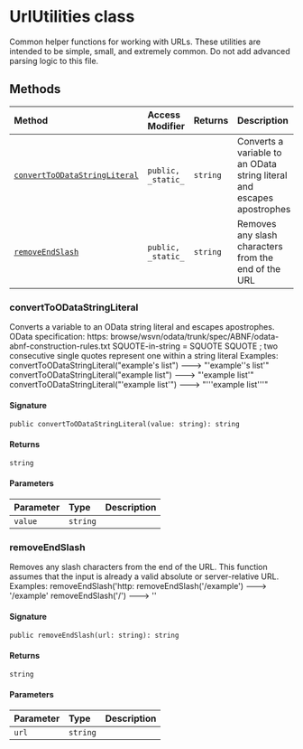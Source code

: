 # UrlUtilities class





Common helper functions for working with URLs. These utilities are intended to be simple, 
small, and extremely common. Do not add advanced parsing logic to this file.






## Methods

| Method	   | Access Modifier | Returns	| Description|
|:-------------|:----|:-------|:-----------|
|[`convertToODataStringLiteral`](#converttoodatastringliteral)     | `public, _static_` | `string` | Converts a variable to an OData string literal and escapes apostrophes |
|[`removeEndSlash`](#removeendslash)     | `public, _static_` | `string` | Removes any slash characters from the end of the URL |




### convertToODataStringLiteral

Converts a variable to an OData string literal and escapes apostrophes. 
OData specification: 
https: 
browse/wsvn/odata/trunk/spec/ABNF/odata-abnf-construction-rules.txt 
SQUOTE-in-string = SQUOTE SQUOTE ; two consecutive single quotes represent one within a string literal 
Examples: 
convertToODataStringLiteral("example's list") ---> "'example''s list'" 
convertToODataStringLiteral("example list") ---> "'example list'" 
convertToODataStringLiteral("'example list'") ---> "'''example list'''"

#### Signature
`public convertToODataStringLiteral(value: string): string`

#### Returns
`string`

#### Parameters


| Parameter	   | Type    | Description |
|:-------------|:---------------|:------------|
| `value`    | `string` |  |


### removeEndSlash

Removes any slash characters from the end of the URL. 
This function assumes that the input is already a valid absolute or server-relative URL. 
Examples: 
removeEndSlash('http: 
removeEndSlash('/example') ---> '/example' 
removeEndSlash('/') ---> ''

#### Signature
`public removeEndSlash(url: string): string`

#### Returns
`string`

#### Parameters


| Parameter	   | Type    | Description |
|:-------------|:---------------|:------------|
| `url`    | `string` |  |

